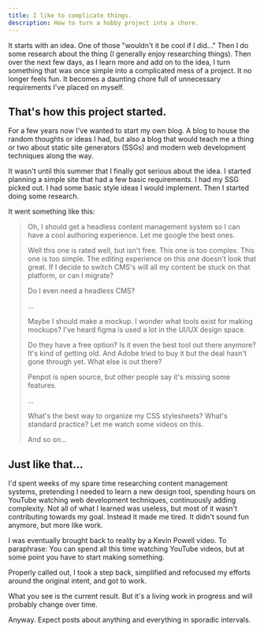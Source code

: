 ```yaml
---
title: I like to complicate things.
description: How to turn a hobby project into a chore.  
---
```


It starts with an idea. One of those "wouldn't it be cool if I did..." Then I do some research about the thing (I generally enjoy researching things). Then over the next few days, as I learn more and add on to the idea, I turn something that was once simple into a complicated mess of a project. It no longer feels fun. It becomes a daunting chore full of unnecessary requirements I've placed on myself. 

## That's how this project started. 

For a few years now I've wanted to start my own blog. A blog to house the random thoughts or ideas I had, but also a blog that would teach me a thing or two about static site generators (SSGs) and modern web development techniques along the way. 

It wasn't until this summer that I finally got serious about the idea. I started planning a simple site that had a few basic requirements. I had my SSG picked out. I had some basic style ideas I would implement. Then I started doing some research. 

It went something like this: 

> Oh, I should get a headless content management system so I can have a cool authoring experience. Let me google the best ones. 
> 
> Well this one is rated well, but isn't free. This one is too complex. This one is too simple. The editing experience on this one doesn't look that great. If I decide to switch CMS's will all my content be stuck on that platform, or can I migrate? 
> 
>Do I even need a headless CMS? 
>  
> ...
> 
> Maybe I should make a mockup. I wonder what tools exist for making mockups? I've heard figma is used a lot in the UI/UX design space. 
> 
> Do they have a free option? Is it even the best tool out there anymore? It's kind of getting old. And Adobe tried to buy it but the deal hasn't gone through yet. What else is out there? 
> 
> Penpot is open source, but other people say it's missing some features.
> 
> ...
> 
> What's the best way to organize my CSS stylesheets? What's standard practice? Let me watch some videos on this.
> 
> And so on...

## Just like that...

I'd spent weeks of my spare time researching content management systems, pretending I needed to learn a new design tool, spending hours on YouTube watching web development techniques, continuously adding complexity. Not all of what I learned was useless, but most of it wasn't contributing towards my goal. Instead it made me tired. It didn't sound fun anymore, but more like work. 

I was eventually brought back to reality by a Kevin Powell video. To paraphrase: You can spend all this time watching YouTube videos, but at some point you have to start making something.  

Properly called out, I took a step back, simplified and refocused my efforts around the original intent, and got to work. 

What you see is the current result. But it's a living work in progress and will probably change over time. 

Anyway. Expect posts about anything and everything in sporadic intervals. 